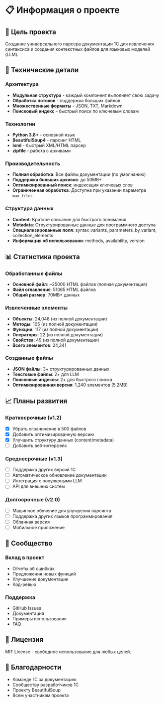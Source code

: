 # 📋 Информация о проекте

## 🎯 Цель проекта

Создание универсального парсера документации 1С для извлечения синтаксиса и создания контекстных файлов для языковых моделей (LLM).

## 🔧 Технические детали

### Архитектура
- **Модульная структура** - каждый компонент выполняет свою задачу
- **Обработка потоков** - поддержка больших файлов
- **Множественные форматы** - JSON, TXT, Markdown
- **Поисковый индекс** - быстрый поиск по ключевым словам

### Технологии
- **Python 3.8+** - основной язык
- **BeautifulSoup4** - парсинг HTML
- **lxml** - быстрый XML/HTML парсер
- **zipfile** - работа с архивами

### Производительность
- **Полная обработка**: Все файлы документации (по умолчанию)
- **Поддержка больших архивов**: до 50MB+
- **Оптимизированный поиск**: индексация ключевых слов
- **Ограниченная обработка**: Доступна при указании параметра `max_files`

### Структура данных
- **Content**: Краткое описание для быстрого понимания
- **Metadata**: Структурированные данные для программного доступа
- **Специализированные поля**: syntax_variants, parameters_by_variant, collection_elements
- **Информация об использовании**: methods, availability, version

## 📊 Статистика проекта

### Обработанные файлы
- **Основной файл**: ~25000 HTML файлов (полная документация)
- **Файл оглавления**: 51065 HTML файлов
- **Общий размер**: 70MB+ данных

### Извлеченные элементы
- **Объекты**: 24,048 (из полной документации)
- **Методы**: 105 (из полной документации)
- **Функции**: 117 (из полной документации)
- **Операторы**: 22 (из полной документации)
- **Свойства**: 49 (из полной документации)
- **Всего элементов**: 24,341

### Созданные файлы
- **JSON файлы**: 3+ структурированных данных
- **Текстовые файлы**: 2+ для LLM
- **Поисковые индексы**: 2+ для быстрого поиска
- **Оптимизированная версия**: 1,240 элементов (5.2MB)

## 📈 Планы развития

### Краткосрочные (v1.2)
- [x] Убрать ограничение в 500 файлов
- [x] Добавить оптимизированную версию
- [x] Улучшить структуру данных (content/metadata)
- [ ] Добавить веб-интерфейс

### Среднесрочные (v1.3)
- [ ] Поддержка других версий 1С
- [ ] Автоматическое обновление документации
- [ ] Интеграция с популярными LLM
- [ ] API для внешних систем

### Долгосрочные (v2.0)
- [ ] Машинное обучение для улучшения парсинга
- [ ] Поддержка других языков программирования
- [ ] Облачная версия
- [ ] Мобильное приложение

## 🤝 Сообщество

### Вклад в проект
- Отчеты об ошибках
- Предложения новых функций
- Улучшение документации
- Код-ревью

### Поддержка
- GitHub Issues
- Документация
- Примеры использования
- FAQ

## 📄 Лицензия

MIT License - свободное использование для любых целей.

## 🙏 Благодарности

- Команде 1С за документацию
- Сообществу разработчиков 1С
- Проекту BeautifulSoup
- Всем участникам проекта 